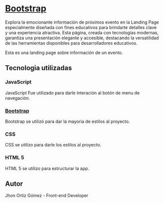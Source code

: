
# [Bootstrap](https://jhonortizgomez.github.io/bootstrap52/)
Explora la emocionante información de próximos evento en la Landing Page especialmente diseñada con fines educativos para brindarte detalles clave y una experiencia atractiva. Esta página, creada con tecnologías modernas, garantiza una presentación elegante y accesible, destacando la versatilidad de las herramientas disponibles para desarrolladores educativos.

Esta es una landing page sobre información de un evento.

## Tecnologia utilizadas

### JavaScript

JavaScript Fue utilizado para darle interación al botón de menu de navegación.

### [Bootstrap](https://getbootstrap.com/)

Bootstrap se utilizó para dar la mayoria de estilos al proyecto.

### CSS

CSS se utilizo para darle los estilos al proyecto.

### HTML 5

HTML 5 se utilizo para estructurar la app.

## Autor

Jhon Ortiz Gómez - Front-end Developer
